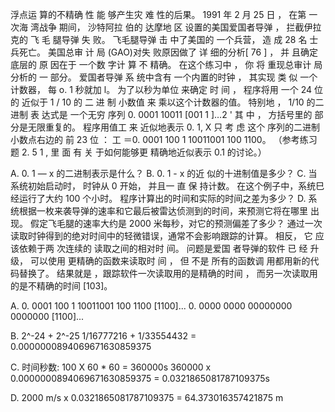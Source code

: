 浮点运 算的不精确 性 能 够产生灾 难 性的后果。 1991 年 2 月 25 日 ， 在第
一次海 湾战争 期间， 沙特阿拉 伯的 达摩地 区 设置的美国爱国者导弹 ， 拦截伊拉克的 飞
毛 腿导弹 失 败。 飞毛腿导弹 击 中了美国的 一个兵营， 造 成 28 名 士 兵死亡。 美国总审
计 局 (GAO)对失 败原因做了 详 细的分析[ 76 ] ， 并 且确定底层的 原 因在于 一个数 字计
算 不 精确。 在这个练习中 ， 你 将 重现总审计 局分析的 一 部分。
爱国者导弹 系 统中含有 一个内置的时钟 ， 其实现 类 似 一个计数器， 每 o. 1 秒就加
l。 为了以秒为单位 来确定 时 间 ， 程序将用 一个 24 位的 近似于 1 / 10 的 二 进 制 小数值
来 乘以这个计数器的值。 特别地 ， 1/10 的二进制 表 达式是 一个无穷 序列 0. 0001 10011 
[001 1 ]…2 ' 其 中 ， 方括号里的 部分是无限重复的。 程序用值工 来 近似地表示 0. 1, X 
只 考 虑 这个 序列的二进制 小数点右边的 前 23 位 ： 工 ＝0. 0001 100 1 10011001 100 1100。
（参考练习题 2. 5 1 , 里 面 有 关 于如何能够更 精确地近似表示 0.1 的讨论。）

A. 0. 1 — x 的二进制表示是什么？
B. 0. 1 - x 的近 似的十进制值是多少？
C. 当系统初始启动时， 时钟从 0 开始， 并且一 直 保 持计数。 在这个例子中，系统巳
经运行了大约 100 个小时。 程序计算出的时间和实际的时间之差为多少？
D. 系统根据一枚来袭导弹的速率和它最后被雷达侦测到的时间，来预测它将在哪里
出现。 假定飞毛腿的速率大约是 2000 米每秒，对它的预测偏差了多少？
通过一次读取时钟得到的绝对时间中的轻微错误，通常不会影响跟踪的计算。 相反，
它 应该依赖于两 次连续的 读取之间的相对时 间。 问题是爱国 者导弹的软件 已 经 升级， 可以使用 更精确的函数来读取时 间 ， 但 不是 所有的函数调 用都用新的代码替换了。 结果就是 ，跟踪软件一次读取用的是精确的时间 ， 而另一次读取用的是不精确的时间 [103]。

A. 0. 0001 100 1 10011001 100 1100 [1100]...
   0. 0000 0000  00000000 0000000 [1100]...

B.  2^-24 + 2^-25
    1/16777216 + 1/33554432
    = 0.0000000894069671630859375

C. 时间秒数: 100 X 60 * 60 = 360000s
    360000 x 0.0000000894069671630859375
    = 0.0321865081787109375s

D. 2000 m/s x 0.0321865081787109375
    = 64.373016357421875 m
